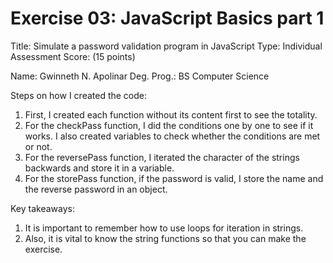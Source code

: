 # Exercise 03: JavaScript Basics part 1

Title: Simulate a password validation program in JavaScript
Type: Individual Assessment
Score: (15 points)

Name: Gwinneth N. Apolinar
Deg. Prog.: BS Computer Science

Steps on how I created the code:
1. First, I created each function without its content first to see the totality.
2. For the checkPass function, I did the conditions one by one to see if it works. I also created variables to check whether the conditions are met or not.
3. For the reversePass function, I iterated the character of the strings backwards and store it in a variable.
4. For the storePass function, if the password is valid, I store the name and the reverse password in an object.

Key takeaways:
1. It is important to remember how to use loops for iteration in strings.
2. Also, it is vital to know the string functions so that you can make the exercise.


